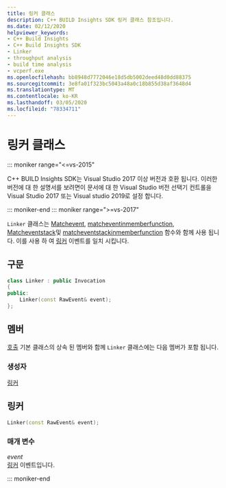 ```yaml
---
title: 링커 클래스
description: C++ BUILD Insights SDK 링커 클래스 참조입니다.
ms.date: 02/12/2020
helpviewer_keywords:
- C++ Build Insights
- C++ Build Insights SDK
- Linker
- throughput analysis
- build time analysis
- vcperf.exe
ms.openlocfilehash: bb8948d7772046e18d5db5002deed48d0dd88375
ms.sourcegitcommit: 3e8fa01f323bc5043a48a0c18b855d38af3648d4
ms.translationtype: MT
ms.contentlocale: ko-KR
ms.lasthandoff: 03/05/2020
ms.locfileid: "78334711"
---
```

# <a name="linker-class"></a>링커 클래스

::: moniker range="<=vs-2015"

C++ BUILD Insights SDK는 Visual Studio 2017 이상 버전과 호환 됩니다. 이러한 버전에 대 한 설명서를 보려면이 문서에 대 한 Visual Studio 버전 선택기 컨트롤을 Visual Studio 2017 또는 Visual studio 2019로 설정 합니다.

::: moniker-end
::: moniker range=">=vs-2017"

`Linker` 클래스는 [Matchevent](../functions/match-event.md), [matcheventinmemberfunction](../functions/match-event-in-member-function.md), [Matcheventstack](../functions/match-event-stack.md)및 [matcheventstackinmemberfunction](../functions/match-event-stack-in-member-function.md) 함수와 함께 사용 됩니다. 이를 사용 하 여 [링커](../event-table.md#linker) 이벤트를 일치 시킵니다.

## <a name="syntax"></a>구문

```cpp
class Linker : public Invocation
{
public:
    Linker(const RawEvent& event);
};
```

## <a name="members"></a>멤버

[호출](invocation.md) 기본 클래스의 상속 된 멤버와 함께 `Linker` 클래스에는 다음 멤버가 포함 됩니다.

### <a name="constructors"></a>생성자

[링커](#linker)

## <a name="linker"></a>링커

```cpp
Linker(const RawEvent& event);
```

### <a name="parameters"></a>매개 변수

*event*\
[링커](../event-table.md#linker) 이벤트입니다.

::: moniker-end
